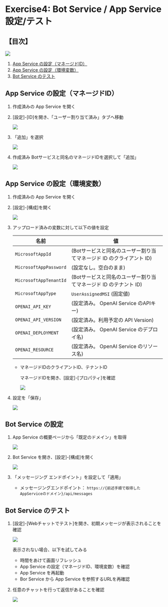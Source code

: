 # Exercise4: Bot Service / App Service 設定/テスト

## 【目次】

![](images/e05-0000-config.png)

1. [App Service の設定（マネージドID）]()
1. [App Service の設定（環境変数）]()
1. [Bot Service のテスト]()

## App Service の設定（マネージドID）

1. 作成済みの App Service を開く

1. [設定]-[ID]を開き、「ユーザー割り当て済み」タブへ移動

    ![](images/e05-0101-config.png)

1. 「追加」を選択

    ![](images/e05-0102-config.png)

1. 作成済み Botサービスと同名のマネージドIDを選択して「追加」

    ![](images/e05-0103-config.png)


## App Service の設定（環境変数）

1. 作成済みの App Service を開く

1. [設定]-[構成]を開く

    ![](images/e05-0201-config.png)

1. アップロード済みの変数に対して以下の値を設定

    |名前|値|
    |---|---|
    | `MicrosoftAppId` | (Botサービスと同名のユーザー割り当てマネージド ID のクライアント ID) |
    | `MicrosoftAppPassword` | (設定なし。空白のまま) |
    | `MicrosoftAppTenantId` | (Botサービスと同名のユーザー割り当てマネージド ID のテナント ID) |
    | `MicrosoftAppType` | `UserAssignedMSI` (固定値) |
    | `OPENAI_API_KEY` | (設定済み。 OpenAI Service のAPIキー) |
    | `OPENAI_API_VERSION` | (設定済み。利用予定の API Version) |
    | `OPENAI_DEPLOYMENT` | (設定済み。 OpenAI Service のデプロイ名) |
    | `OPENAI_RESOURCE` | (設定済み。 OpenAI Service のリソース名) |

    * マネージドIDのクライアントID、テナントID

        マネージドIDを開き、[設定]-[プロパティ]を確認

        ![](images/e05-0202-config.png)

1. 設定を「保存」

    ![](images/e05-0203-config.png)


## Bot Service の設定

1. App Service の概要ページから「既定のドメイン」を取得

    ![](images/e05-0301-config.png)

1. Bot Service を開き、[設定]-[構成]を開く

    ![](images/e05-0302-config.png)

1. 「メッセージング エンドポイント」を設定して「適用」

    * メッセージングエンドポイント： `https://{前述手順で取得したAppServiceのドメイン}/api/messages`


## Bot Service のテスト

1. [設定]-[Webチャットでテスト]を開き、初期メッセージが表示されることを確認

    ![](images/e05-0401-config.png)

    表示されない場合、以下を試してみる

    * 時間をあけて画面リフレッシュ
    * App Service の設定（マネージドID、環境変数）を確認
    * App Service を再起動
    * Bor Service から App Service を参照するURLを再確認

1. 任意のチャットを行って返信があることを確認

    ![](images/e05-0402-config.png)
